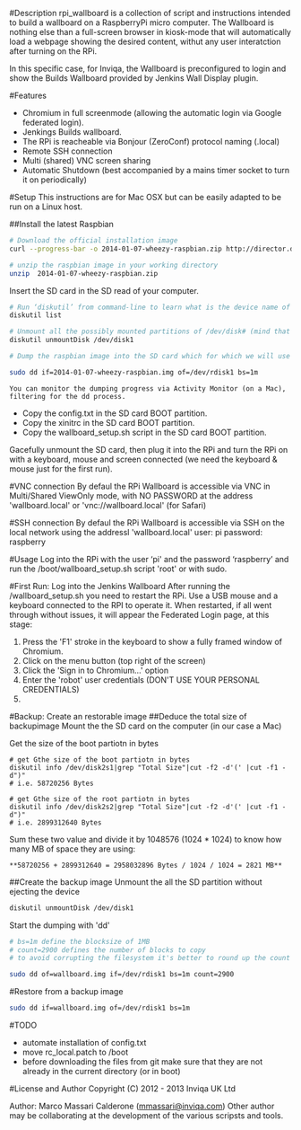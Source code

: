 #Description
rpi_wallboard is a collection of script and instructions intended to build a wallboard on a RaspberryPi micro computer.
The Wallboard is nothing else than a full-screen browser in kiosk-mode that will automatically load a webpage showing the desired content, withut any user interatction after turning on the RPi.

In this specific case, for Inviqa, the Wallboard is preconfigured to login and show the Builds Wallboard provided by Jenkins Wall Display plugin.

#Features
- Chromium in full screenmode (allowing the automatic login via Google federated login). 
- Jenkings Builds wallboard.
- The RPi is reacheable via Bonjour (ZeroConf) protocol naming (.local)
- Remote SSH connection
- Multi (shared) VNC screen sharing
- Automatic Shutdown (best accompanied by a mains timer socket to turn it on periodically)

#Setup
This instructions are for Mac OSX but can be easily adapted to be run on a Linux host.

##Install the latest Raspbian

```bash
# Download the official installation image
curl --progress-bar -o 2014-01-07-wheezy-raspbian.zip http://director.downloads.raspberrypi.org/raspbian/images/raspbian-2014-01-09/2014-01-07-wheezy-raspbian.zip

# unzip the raspbian image in your working directory
unzip  2014-01-07-wheezy-raspbian.zip
```
Insert the SD card in the SD read of your computer.
```bash
# Run ‘diskutil’ from command-line to learn what is the device name of the SD card (which we assume is ‘/dev/disk1’) and it’s partitions.
diskutil list

# Unmount all the possibly mounted partitions of /dev/disk# (mind that the disk won’t be ejected)
diskutil unmountDisk /dev/disk1

# Dump the raspbian image into the SD card which for which we will use the RAW interface ‘/dev/rdisk1’ so that the dump will be quite fast

sudo dd if=2014-01-07-wheezy-raspbian.img of=/dev/rdisk1 bs=1m
```

```
You can monitor the dumping progress via Activity Monitor (on a Mac), filtering for the dd process.
```
* Copy the config.txt in the SD card BOOT partition.
* Copy the xinitrc in the SD card BOOT partition.
* Copy the wallboard_setup.sh script in the SD card BOOT partition.

Gacefully unmount the SD card, then plug it into the RPi and turn the RPi on with a keyboard, mouse and screen connected (we need the keyboard & mouse just for the first run).

#VNC connection
By defaul the RPi Wallboard is accessible via VNC in Multi/Shared ViewOnly mode, with NO PASSWORD at the address 'wallboard.local' or 'vnc://wallboard.local' (for Safari)

#SSH connection
By defaul the RPi Wallboard is accessible via SSH on the local network using the addressl 'wallboard.local'
user: pi
password: raspberry

#Usage
Log into the RPi with the user ‘pi' and the password ‘raspberry’ and run the /boot/wallboard_setup.sh script 'root' or with sudo.

#First Run: Log into the Jenkins Wallboard
After running the /wallboard_setup.sh you need to restart the RPi.
Use a USB mouse and a keyboard connected to the RPI to operate it.
When restarted, if all went through without issues, it will appear the Federated Login page, at this stage:
1. Press the 'F1' stroke in the keyboard to show a fully framed window of Chromium.
2. Click on the menu button (top right of the screen)
3. Click the 'Sign in to Chromium...' option
4. Enter the 'robot' user credentials (DON'T USE YOUR PERSONAL CREDENTIALS)
5. 

#Backup: Create an restorable image
##Deduce the total size of backupimage
Mount the the SD card on the computer (in our case a Mac)

Get the size of the boot partiotn in bytes
```
# get Gthe size of the boot partiotn in bytes
diskutil info /dev/disk2s1|grep "Total Size"|cut -f2 -d'(' |cut -f1 -d")"
# i.e. 58720256 Bytes

# get Gthe size of the root partiotn in bytes
diskutil info /dev/disk2s2|grep "Total Size"|cut -f2 -d'(' |cut -f1 -d")"
# i.e. 2899312640 Bytes
```
Sum these two value and divide it by 1048576 (1024 * 1024) to know how many MB of space they are using:
```
**58720256 + 2899312640 = 2958032896 Bytes / 1024 / 1024 = 2821 MB**
```

##Create the backup image
Unmount the all the SD partition without ejecting the device
```bash
diskutil unmountDisk /dev/disk1
```
Start the dumping with 'dd'
```bash
# bs=1m define the blocksize of 1MB
# count=2900 defines the number of blocks to copy
# to avoid corrupting the filesystem it's better to round up the count so 2821MB is rounded to 2900 blocks

sudo dd of=wallboard.img if=/dev/rdisk1 bs=1m count=2900
```

#Restore from a backup image
```bash
sudo dd if=wallboard.img of=/dev/rdisk1 bs=1m
```

#TODO
* automate installation of config.txt
* move rc_local.patch to /boot
* before downloading the files from git make sure that they are not already in the current directory (or in boot)

#License and Author
Copyright (C) 2012 - 2013 Inviqa UK Ltd

Author: Marco Massari Calderone (mmassari@inviqa.com)
Other author may be collaborating at the development of the various scripsts and tools.
